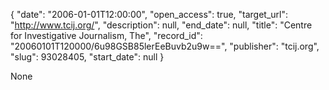 {
  "date": "2006-01-01T12:00:00", 
  "open_access": true, 
  "target_url": "http://www.tcij.org/", 
  "description": null, 
  "end_date": null, 
  "title": "Centre for Investigative Journalism, The", 
  "record_id": "20060101T120000/6u98GSB85lerEeBuvb2u9w==", 
  "publisher": "tcij.org", 
  "slug": 93028405, 
  "start_date": null
}

None